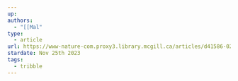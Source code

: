 ```yaml
---
up: 
authors:
  - "[[Mal"
type:
  - article
url: https://www-nature-com.proxy3.library.mcgill.ca/articles/d41586-021-01241-2
stardate: Nov 25th 2023
tags:
  - tribble
---
```


